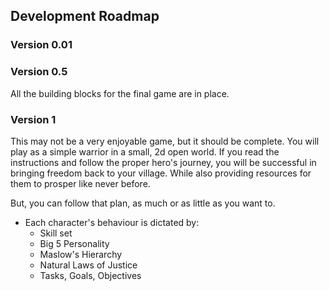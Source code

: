 ## Development Roadmap

### Version 0.01

### Version 0.5

All the building blocks for the final game are in place. 

### Version 1

This may not be a very enjoyable game, but it should be complete. 
You will play as a simple warrior in a small, 2d open world. 
If you read the instructions and follow the proper hero's journey, 
you will be successful in bringing freedom back to your village. 
While also providing resources for them to prosper like never before. 

But, you can follow that plan, as much or as little as you want to. 

  * Each character's behaviour is dictated by:
    * Skill set
    * Big 5 Personality
    * Maslow's Hierarchy
    * Natural Laws of Justice
    * Tasks, Goals, Objectives
